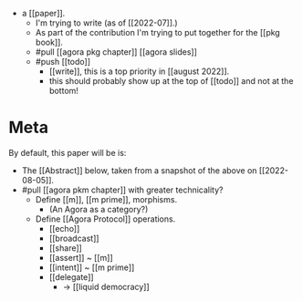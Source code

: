 - a [[paper]].
  - I'm trying to write (as of [[2022-07]].)
  - As part of the contribution I'm trying to put together for the [[pkg book]].
  - #pull [[agora pkg chapter]] [[agora slides]]
  - #push [[todo]]
    - [[write]], this is a top priority in [[august 2022]].
    - this should probably show up at the top of [[todo]] and not at the bottom!

# Meta

By default, this paper will be is:

- The [[Abstract]] below, taken from a snapshot of the above on [[2022-08-05]].
- #pull [[agora pkm chapter]] with greater technicality?
  - Define [[m]], [[m prime]], morphisms.
    - (An Agora as a category?)
  - Define [[Agora Protocol]] operations.
    - [[echo]]
    - [[broadcast]]
    - [[share]]
    - [[assert]] ~ [[m]]
    - [[intent]] ~ [[m prime]]
    - [[delegate]]
      - -> [[liquid democracy]]

